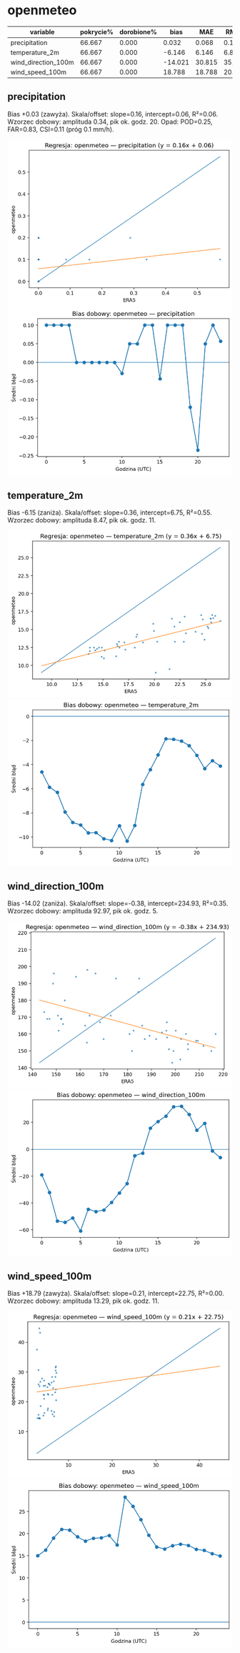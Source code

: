 # openmeteo

| variable | pokrycie% | dorobione% | bias | MAE | RMSE | slope | intercept | R2 | diurnal_amp | diurnal_peak_hour |
|---|---|---|---|---|---|---|---|---|---|---|
| precipitation | 66.667 | 0.000 | 0.032 | 0.068 | 0.115 | 0.161 | 0.058 | 0.058 | 0.336 | 20 |
| temperature_2m | 66.667 | 0.000 | -6.146 | 6.146 | 6.870 | 0.355 | 6.748 | 0.553 | 8.467 | 11 |
| wind_direction_100m | 66.667 | 0.000 | -14.021 | 30.815 | 35.404 | -0.383 | 234.934 | 0.347 | 92.966 | 5 |
| wind_speed_100m | 66.667 | 0.000 | 18.788 | 18.788 | 20.092 | 0.206 | 22.755 | 0.002 | 13.293 | 11 |

## precipitation

Bias +0.03 (zawyża). Skala/offset: slope=0.16, intercept=0.06, R²=0.06. Wzorzec dobowy: amplituda 0.34, pik ok. godz. 20. Opad: POD=0.25, FAR=0.83, CSI=0.11 (próg 0.1 mm/h).

![regresja](regression_openmeteo_precipitation.png)
![bias dobowy](diurnal_bias_openmeteo_precipitation.png)

## temperature_2m

Bias -6.15 (zaniża). Skala/offset: slope=0.36, intercept=6.75, R²=0.55. Wzorzec dobowy: amplituda 8.47, pik ok. godz. 11.

![regresja](regression_openmeteo_temperature_2m.png)
![bias dobowy](diurnal_bias_openmeteo_temperature_2m.png)

## wind_direction_100m

Bias -14.02 (zaniża). Skala/offset: slope=-0.38, intercept=234.93, R²=0.35. Wzorzec dobowy: amplituda 92.97, pik ok. godz. 5.

![regresja](regression_openmeteo_wind_direction_100m.png)
![bias dobowy](diurnal_bias_openmeteo_wind_direction_100m.png)

## wind_speed_100m

Bias +18.79 (zawyża). Skala/offset: slope=0.21, intercept=22.75, R²=0.00. Wzorzec dobowy: amplituda 13.29, pik ok. godz. 11.

![regresja](regression_openmeteo_wind_speed_100m.png)
![bias dobowy](diurnal_bias_openmeteo_wind_speed_100m.png)
